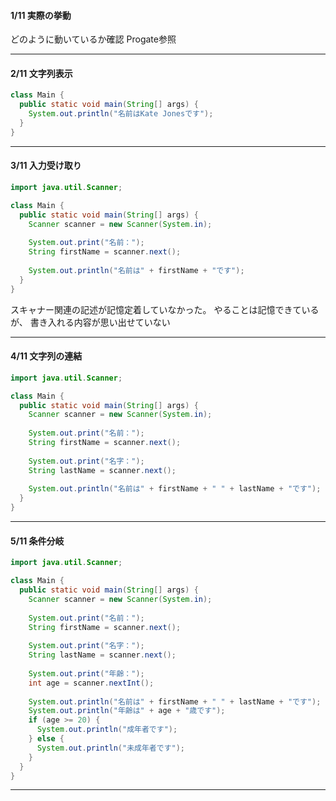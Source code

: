 #### 1/11 実際の挙動
どのように動いているか確認
Progate参照
***

#### 2/11 文字列表示
```java
class Main {
  public static void main(String[] args) {
    System.out.println("名前はKate Jonesです");
  }
}

```

***
#### 3/11 入力受け取り
```java
import java.util.Scanner;

class Main {
  public static void main(String[] args) {
    Scanner scanner = new Scanner(System.in);
    
    System.out.print("名前：");
    String firstName = scanner.next();
    
    System.out.println("名前は" + firstName + "です");
  }
}

```

スキャナー関連の記述が記憶定着していなかった。
やることは記憶できているが、
書き入れる内容が思い出せていない
***
#### 4/11 文字列の連結
```java
import java.util.Scanner;

class Main {
  public static void main(String[] args) {
    Scanner scanner = new Scanner(System.in);
    
    System.out.print("名前：");
    String firstName = scanner.next();
    
    System.out.print("名字：");
    String lastName = scanner.next();
    
    System.out.println("名前は" + firstName + " " + lastName + "です");
  }
}

```

***
#### 5/11 条件分岐
```java
import java.util.Scanner;

class Main {
  public static void main(String[] args) {
    Scanner scanner = new Scanner(System.in);
    
    System.out.print("名前：");
    String firstName = scanner.next();
    
    System.out.print("名字：");
    String lastName = scanner.next();
    
    System.out.print("年齢：");
    int age = scanner.nextInt();
    
    System.out.println("名前は" + firstName + " " + lastName + "です");
    System.out.println("年齢は" + age + "歳です");
    if (age >= 20) {
      System.out.println("成年者です");
    } else {
      System.out.println("未成年者です");
    }
  }
}

```

***
